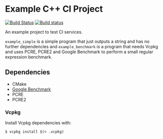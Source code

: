 # Example C++ CI Project

[![Build Status](https://travis-ci.com/Toxe/example-cpp-ci-project.svg?branch=master)](https://travis-ci.com/Toxe/example-cpp-ci-project) [![Build status](https://ci.appveyor.com/api/projects/status/smmr71cjma919r28?svg=true)](https://ci.appveyor.com/project/Toxe/example-cpp-ci-project)

An example project to test CI services.

`example_simple` is a simple program that just outputs a string and has no further dependencies and `example_benchmark` is a program that needs Vcpkg and uses PCRE, PCRE2 and Google Benchmark to perform a small regular expression benchmark.

## Dependencies

- CMake
- [Google Benchmark](https://github.com/google/benchmark)
- PCRE
- PCRE2

### Vcpkg

Install Vcpkg dependencies with:

    $ vcpkg install $(< .vcpkg)
